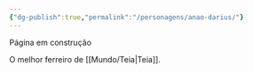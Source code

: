 ```yaml
---
{"dg-publish":true,"permalink":"/personagens/anao-darius/"}
---
```

Página em construção

O melhor ferreiro de [[Mundo/Teia|Teia]].